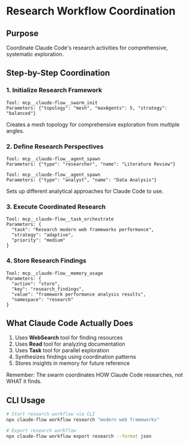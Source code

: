 # Research Workflow Coordination

## Purpose

Coordinate Claude Code's research activities for comprehensive, systematic exploration.

## Step-by-Step Coordination

### 1. Initialize Research Framework

```
Tool: mcp__claude-flow__swarm_init
Parameters: {"topology": "mesh", "maxAgents": 5, "strategy": "balanced"}
```

Creates a mesh topology for comprehensive exploration from multiple angles.

### 2. Define Research Perspectives

```
Tool: mcp__claude-flow__agent_spawn
Parameters: {"type": "researcher", "name": "Literature Review"}
```

```
Tool: mcp__claude-flow__agent_spawn
Parameters: {"type": "analyst", "name": "Data Analysis"}
```

Sets up different analytical approaches for Claude Code to use.

### 3. Execute Coordinated Research

```
Tool: mcp__claude-flow__task_orchestrate
Parameters: {
  "task": "Research modern web frameworks performance",
  "strategy": "adaptive",
  "priority": "medium"
}
```

### 4. Store Research Findings

```
Tool: mcp__claude-flow__memory_usage
Parameters: {
  "action": "store",
  "key": "research_findings",
  "value": "framework performance analysis results",
  "namespace": "research"
}
```

## What Claude Code Actually Does

1. Uses **WebSearch** tool for finding resources
2. Uses **Read** tool for analyzing documentation
3. Uses **Task** tool for parallel exploration
4. Synthesizes findings using coordination patterns
5. Stores insights in memory for future reference

Remember: The swarm coordinates HOW Claude Code researches, not WHAT it finds.

## CLI Usage

```bash
# Start research workflow via CLI
npx claude-flow workflow research "modern web frameworks"

# Export research workflow
npx claude-flow workflow export research --format json
```

